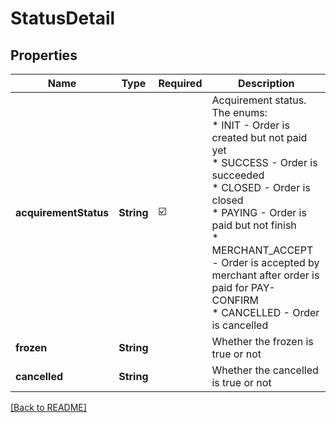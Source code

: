 # StatusDetail
## Properties

| Name | Type | Required | Description |
| ------------- | ------------- | ------------- | ------------- |
| **acquirementStatus** | **String** | ☑️ | Acquirement status. The enums:<br> * INIT - Order is created but not paid yet<br> * SUCCESS - Order is succeeded<br> * CLOSED - Order is closed<br> * PAYING - Order is paid but not finish<br> * MERCHANT_ACCEPT - Order is accepted by merchant after order is paid for PAY-CONFIRM<br> * CANCELLED - Order is cancelled<br>  |
| **frozen** | **String** |  | Whether the frozen is true or not |
| **cancelled** | **String** |  | Whether the cancelled is true or not |

[[Back to README]](../../../../README.md)
